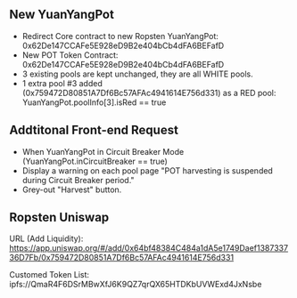 ## New YuanYangPot
* Redirect Core contract to new Ropsten YuanYangPot: 0x62De147CCAFe5E928eD9B2e404bCb4dFA6BEFafD
* New POT Token Contract: 0x62De147CCAFe5E928eD9B2e404bCb4dFA6BEFafD
* 3 existing pools are kept unchanged, they are all WHITE pools. 
* 1 extra pool #3 added (0x759472D80851A7Df6Bc57AFAc4941614E756d331) as a RED pool:
YuanYangPot.poolInfo[3].isRed == true

## Addtitonal Front-end Request
* When YuanYangPot in Circuit Breaker Mode (YuanYangPot.inCircuitBreaker == true)
* Display a warning on each pool page "POT harvesting is suspended during Circuit Breaker period."
* Grey-out "Harvest" button.

## Ropsten Uniswap
URL (Add Liquidity): https://app.uniswap.org/#/add/0x64bf48384C484a1dA5e1749Daef138733736D7Fb/0x759472D80851A7Df6Bc57AFAc4941614E756d331

Customed Token List: ipfs://QmaR4F6DSrMBwXfJ6K9QZ7qrQX65HTDKbUVWExd4JxNsbe
